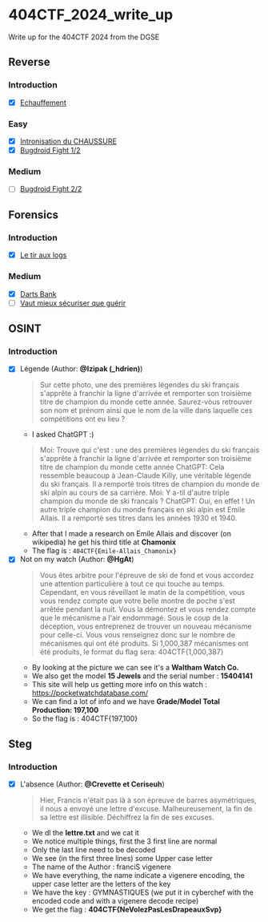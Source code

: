 # 404CTF_2024_write_up
Write up for the 404CTF 2024 from the DGSE

## Reverse
### Introduction
- [x] [Echauffement](./rev/échauffement/)

### Easy
- [x] [Intronisation du CHAUSSURE](./rev/intronisation_du_chaussure/)
- [x] [Bugdroid Fight 1/2](./rev/bugdroid_fight_1/)

### Medium
- [ ] [Bugdroid Fight 2/2](./rev/bugdroid_fight_2/)

## Forensics
### Introduction
- [x] [Le tir aux logs](./forensics/le_tir_aux_logs/)

### Medium
- [x] [Darts Bank](./forensics/darts_bank/)
- [ ] [Vaut mieux sécuriser que guérir](./forensics/vaut_mieux_securiser_que_guerir/)

## OSINT
### Introduction
- [x] Légende (Author: **@Izipak (_hdrien)**)
    > Sur cette photo, une des premières légendes du ski français s'apprête à franchir la ligne d'arrivée et remporter son troisième titre de champion du monde cette année. Saurez-vous retrouver son nom et prénom ainsi que le nom de la ville dans laquelle ces compétitions ont eu lieu ?
    - I asked ChatGPT :)
    > Moi: Trouve qui c'est : une des premières légendes du ski français s'apprête à franchir la ligne d'arrivée et remporter son troisième titre de champion du monde cette année
    > ChatGPT: Cela ressemble beaucoup à Jean-Claude Killy, une véritable légende du ski français. Il a remporté trois titres de champion du monde de ski alpin au cours de sa carrière.
    > Moi: Y a-til d'autre triple champion du monde de ski francais ?
    > ChatGPT: Oui, en effet ! Un autre triple champion du monde français en ski alpin est Emile Allais. Il a remporté ses titres dans les années 1930 et 1940.
    - After that I made a research on Emile Allais and discover (on wikipedia) he get his third title at **Chamonix**
    - The flag is : `404CTF{Emile-Allais_Chamonix}`
- [x] Not on my watch (Author: **@HgAt**)
    > Vous êtes arbitre pour l'épreuve de ski de fond et vous accordez une attention particulière à tout ce qui touche au temps.
    > Cependant, en vous réveillant le matin de la compétition, vous vous rendez compte que votre belle montre de poche s'est arrêtée pendant la nuit. Vous la démontez et vous rendez compte que le mécanisme a l'air endommagé. 
    > Sous le coup de la déception, vous entreprenez de trouver un nouveau mécanisme pour celle-ci. Vous vous renseignez donc sur le nombre de mécanismes qui ont été produits.
    >  Si 1,000,387 mécanismes ont été produits, le format du flag sera: 404CTF{1,000,387}
    - By looking at the picture we can see it's a **Waltham Watch Co.**
    - We also get the model **15 Jewels** and the serial number : **15404141**
    - This site will help us getting more info on this watch : https://pocketwatchdatabase.com/
    - We can find a lot of info and we have **Grade/Model Total Production:	197,100**
    - So the flag is : 404CTF{197,100}

## Steg
### Introduction
- [x] L'absence (Author: **@Crevette et Ceriseuh**)
    > Hier, Francis n'était pas là à son épreuve de barres asymétriques, il nous a envoyé une lettre d'excuse. Malheureusement, la fin de sa lettre est illisible.
    > Déchiffrez la fin de ses excuses.
    - We dl the **lettre.txt** and we cat it
    - We notice multiple things, first the 3 first line are normal
    - Only the last line need to be decoded
    - We see (in the first three lines) some Upper case letter
    - The name of the Author : franciS vigenere
    - We have everything, the name indicate a vigenere encoding, the upper case letter are the letters of the key
    - We have the key : GYMNASTIQUES (we put it in cyberchef with the encoded code and with a vigenere decode recipe)
    - We get the flag : **404CTF{NeVolezPasLesDrapeauxSvp}**
